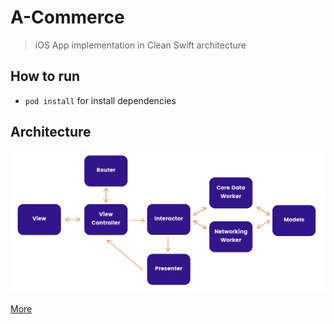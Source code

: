 # A-Commerce

> iOS App implementation in Clean Swift architecture

## How to run
- `pod install` for install dependencies

## Architecture

![Clean Swift](clean-swift.png)

[More](https://clean-swift.com/)
